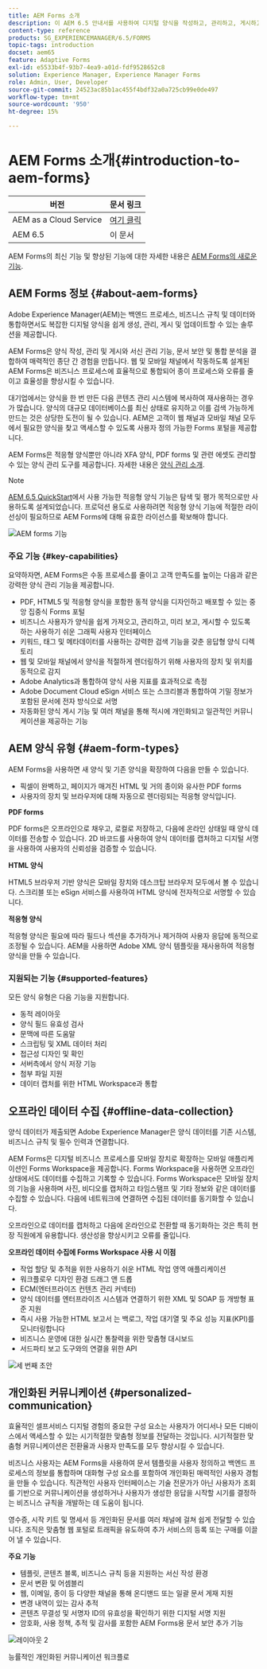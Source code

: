 ```yaml
---
title: AEM Forms 소개
description: 이 AEM 6.5 안내서를 사용하여 디지털 양식을 작성하고, 관리하고, 게시하고, 업데이트합니다. 설치, 업그레이드 및 구성에 대한 도움말을 확인하고 적응형 양식 작성에 대해 알아봅니다.
content-type: reference
products: SG_EXPERIENCEMANAGER/6.5/FORMS
topic-tags: introduction
docset: aem65
feature: Adaptive Forms
exl-id: e5533b4f-93b7-4ea9-a01d-fdf9528652c8
solution: Experience Manager, Experience Manager Forms
role: Admin, User, Developer
source-git-commit: 24523ac85b1ac455f4bdf32a0a725cb99e0de497
workflow-type: tm+mt
source-wordcount: '950'
ht-degree: 15%

---
```


# AEM Forms 소개{#introduction-to-aem-forms}

| 버전 | 문서 링크 |
| -------- | ---------------------------- |
| AEM as a Cloud Service | [여기 클릭](https://experienceleague.adobe.com/docs/experience-manager-cloud-service/content/forms/forms-overview/home.html) |
| AEM 6.5 | 이 문서 |

AEM Forms의 최신 기능 및 향상된 기능에 대한 자세한 내용은 [AEM Forms의 새로운 기능](../../forms/using/whats-new.md).

## AEM Forms 정보 {#about-aem-forms}

Adobe Experience Manager(AEM)는 백엔드 프로세스, 비즈니스 규칙 및 데이터와 통합하면서도 복잡한 디지털 양식을 쉽게 생성, 관리, 게시 및 업데이트할 수 있는 솔루션을 제공합니다.

AEM Forms은 양식 작성, 관리 및 게시와 서신 관리 기능, 문서 보안 및 통합 분석을 결합하여 매력적인 종단 간 경험을 만듭니다. 웹 및 모바일 채널에서 작동하도록 설계된 AEM Forms은 비즈니스 프로세스에 효율적으로 통합되어 종이 프로세스와 오류를 줄이고 효율성을 향상시킬 수 있습니다.

대기업에서는 양식을 한 번 만든 다음 콘텐츠 관리 시스템에 복사하여 재사용하는 경우가 많습니다. 양식의 대규모 데이터베이스를 최신 상태로 유지하고 이를 검색 가능하게 만드는 것은 상당한 도전이 될 수 있습니다. AEM은 고객이 웹 채널과 모바일 채널 모두에서 필요한 양식을 찾고 액세스할 수 있도록 사용자 정의 가능한 Forms 포털을 제공합니다.

AEM Forms은 적응형 양식뿐만 아니라 XFA 양식, PDF forms 및 관련 에셋도 관리할 수 있는 양식 관리 도구를 제공합니다. 자세한 내용은 [양식 관리 소개](../../forms/using/introduction-managing-forms.md).

>[!NOTE]
>
>[AEM 6.5 QuickStart](https://experienceleague.adobe.com/docs/experience-manager-65/deploying/deploying/deploy.html)에서 사용 가능한 적응형 양식 기능은 탐색 및 평가 목적으로만 사용하도록 설계되었습니다. 프로덕션 용도로 사용하려면 적응형 양식 기능에 적절한 라이선싱이 필요하므로 AEM Forms에 대해 유효한 라이선스를 확보해야 합니다.

![AEM forms 기능](do-not-localize/4th-draft-updated.gif)

### 주요 기능 {#key-capabilities}

요약하자면, AEM Forms은 수동 프로세스를 줄이고 고객 만족도를 높이는 다음과 같은 강력한 양식 관리 기능을 제공합니다.

* PDF, HTML5 및 적응형 양식을 포함한 동적 양식을 디자인하고 배포할 수 있는 중앙 집중식 Forms 포털
* 비즈니스 사용자가 양식을 쉽게 가져오고, 관리하고, 미리 보고, 게시할 수 있도록 하는 사용하기 쉬운 그래픽 사용자 인터페이스
* 키워드, 태그 및 메타데이터를 사용하는 강력한 검색 기능을 갖춘 응답형 양식 디렉토리
* 웹 및 모바일 채널에서 양식을 적절하게 렌더링하기 위해 사용자의 장치 및 위치를 동적으로 감지
* Adobe Analytics과 통합하여 양식 사용 지표를 효과적으로 측정
* Adobe Document Cloud eSign 서비스 또는 스크리블과 통합하여 기밀 정보가 포함된 문서에 전자 방식으로 서명
* 자동화된 양식 게시 기능 및 여러 채널을 통해 적시에 개인화되고 일관적인 커뮤니케이션을 제공하는 기능

## AEM 양식 유형 {#aem-form-types}

AEM Forms을 사용하면 새 양식 및 기존 양식을 확장하여 다음을 만들 수 있습니다.

* 픽셀이 완벽하고, 페이지가 매겨진 HTML 및 거의 종이와 유사한 PDF forms
* 사용자의 장치 및 브라우저에 대해 자동으로 렌더링되는 적응형 양식입니다.

**PDF forms**

PDF forms은 오프라인으로 채우고, 로컬로 저장하고, 다음에 온라인 상태일 때 양식 데이터를 전송할 수 있습니다. 2D 바코드를 사용하여 양식 데이터를 캡처하고 디지털 서명을 사용하여 사용자의 신뢰성을 검증할 수 있습니다.

**HTML 양식**

HTML5 브라우저 기반 양식은 모바일 장치와 데스크탑 브라우저 모두에서 볼 수 있습니다. 스크리블 또는 eSign 서비스를 사용하여 HTML 양식에 전자적으로 서명할 수 있습니다.

**적응형 양식**

적응형 양식은 필요에 따라 필드나 섹션을 추가하거나 제거하여 사용자 응답에 동적으로 조정될 수 있습니다. AEM을 사용하면 Adobe XML 양식 템플릿을 재사용하여 적응형 양식을 만들 수 있습니다.

### 지원되는 기능 {#supported-features}

모든 양식 유형은 다음 기능을 지원합니다.

* 동적 레이아웃
* 양식 필드 유효성 검사
* 문맥에 따른 도움말
* 스크립팅 및 XML 데이터 처리
* 접근성 디자인 및 확인
* 서버측에서 양식 저장 기능
* 첨부 파일 지원
* 데이터 캡처를 위한 HTML Workspace과 통합

## 오프라인 데이터 수집 {#offline-data-collection}

양식 데이터가 제출되면 Adobe Experience Manager은 양식 데이터를 기존 시스템, 비즈니스 규칙 및 필수 인력과 연결합니다.

AEM Forms은 디지털 비즈니스 프로세스를 모바일 장치로 확장하는 모바일 애플리케이션인 Forms Workspace을 제공합니다. Forms Workspace을 사용하면 오프라인 상태에서도 데이터를 수집하고 기록할 수 있습니다. Forms Workspace은 모바일 장치의 기능을 사용하며 사진, 비디오를 캡처하고 타임스탬프 및 기타 정보와 같은 데이터를 수집할 수 있습니다. 다음에 네트워크에 연결하면 수집된 데이터를 동기화할 수 있습니다.

오프라인으로 데이터를 캡처하고 다음에 온라인으로 전환할 때 동기화하는 것은 특히 현장 직원에게 유용합니다. 생산성을 향상시키고 오류를 줄입니다.

**오프라인 데이터 수집에 Forms Workspace 사용 시 이점**

* 작업 할당 및 추적을 위한 사용하기 쉬운 HTML 작업 영역 애플리케이션
* 워크플로우 디자인 환경 드래그 앤 드롭
* ECM(엔터프라이즈 컨텐츠 관리 커넥터)
* 양식 데이터를 엔터프라이즈 시스템과 연결하기 위한 XML 및 SOAP 등 개방형 표준 지원
* 즉시 사용 가능한 HTML 보고서 는 백로그, 작업 대기열 및 주요 성능 지표(KPI)를 모니터링합니다
* 비즈니스 운영에 대한 실시간 통찰력을 위한 맞춤형 대시보드
* 서드파티 보고 도구와의 연결을 위한 API

![세 번째 초안](do-not-localize/3rd-draft.gif)

## 개인화된 커뮤니케이션 {#personalized-communication}

효율적인 셀프서비스 디지털 경험의 중요한 구성 요소는 사용자가 어디서나 모든 디바이스에서 액세스할 수 있는 시기적절한 맞춤형 정보를 전달하는 것입니다. 시기적절한 맞춤형 커뮤니케이션은 전환율과 사용자 만족도를 모두 향상시킬 수 있습니다.

비즈니스 사용자는 AEM Forms을 사용하여 문서 템플릿을 사용자 정의하고 백엔드 프로세스의 정보를 통합하며 대화형 구성 요소를 포함하여 개인화된 매력적인 사용자 경험을 만들 수 있습니다. 직관적인 사용자 인터페이스는 기술 전문가가 아닌 사용자가 조회를 기반으로 커뮤니케이션을 생성하거나 사용자가 생성한 응답을 시작할 시기를 결정하는 비즈니스 규칙을 개발하는 데 도움이 됩니다.

영수증, 시작 키트 및 명세서 등 개인화된 문서를 여러 채널에 걸쳐 쉽게 전달할 수 있습니다. 조직은 맞춤형 웹 포털로 트래픽을 유도하여 추가 서비스의 등록 또는 구매를 이끌어 낼 수 있습니다.

**주요 기능**

* 템플릿, 콘텐츠 블록, 비즈니스 규칙 등을 지원하는 서신 작성 환경
* 문서 변환 및 어셈블리
* 웹, 이메일, 종이 등 다양한 채널을 통해 온디맨드 또는 일괄 문서 게재 지원
* 변경 내역이 있는 감사 추적
* 콘텐츠 무결성 및 서명자 ID의 유효성을 확인하기 위한 디지털 서명 지원
* 암호화, 사용 정책, 추적 및 감사를 포함한 AEM Forms용 문서 보안 추가 기능

![레이아웃 2](do-not-localize/layout-02.png)

능률적인 개인화된 커뮤니케이션 워크플로

